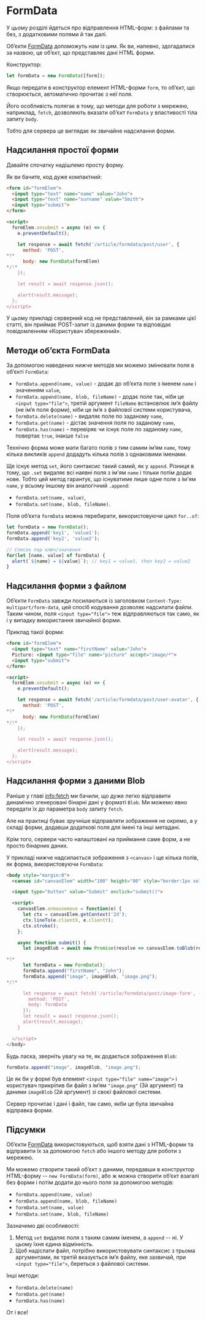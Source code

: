 
# FormData

У цьому розділі йдеться про відправлення HTML-форм: з файлами та без, з додатковими полями й так далі.

Об’єкти [FormData](https://xhr.spec.whatwg.org/#interface-formdata) допоможуть нам із цим. Як ви, напевно, здогадалися за назвою, це об’єкт, що представляє дані HTML форми.

Конструктор:
```js
let formData = new FormData([form]);
```

Якщо передати в конструктор елемент HTML-форми `form`, то об’єкт, що створюється, автоматично прочитає з неї поля.

Його особливість полягає в тому, що методи для роботи з мережею, наприклад, `fetch`, дозволяють вказати об’єкт `FormData` у властивості тіла запиту `body`.

Тобто для сервера це виглядає як звичайне надсилання форми.

## Надсилання простої форми

Давайте спочатку надішлемо просту форму.

Як ви бачите, код дуже компактний:

```html run autorun
<form id="formElem">
  <input type="text" name="name" value="John">
  <input type="text" name="surname" value="Smith">
  <input type="submit">
</form>

<script>
  formElem.onsubmit = async (e) => {
    e.preventDefault();

    let response = await fetch('/article/formdata/post/user', {
      method: 'POST',
*!*
      body: new FormData(formElem)
*/!*
    });

    let result = await response.json();

    alert(result.message);
  };
</script>
```

У цьому прикладі серверний код не представлений, він за рамками цієї статті, він приймає POST-запит із даними форми та відповідає повідомленням «Користувач збережений».

## Методи об’єкта FormData

За допомогою наведених нижче методів ми можемо змінювати поля в об’єкті `FormData`:

- `formData.append(name, value)` - додає до об’єкта поле з іменем `name` і значенням `value`,
- `formData.append(name, blob, fileName)` - додає поле так, ніби це `<input type="file">`, третій аргумент `fileName` встановлює ім’я файлу (не ім’я поля форми), ніби це ім’я з файлової системи користувача,
- `formData.delete(name)` - видаляє поле по заданому `name`,
- `formData.get(name)` - дістає значення поля по заданому `name`,
- `formData.has(name)` - перевіряє чи існує поле по заданому `name`, повертає `true`, інакше `false`

Технічно форма може мати багато полів з тим самим ім’ям `name`, тому кілька викликів `append` додадуть кілька полів з однаковими іменами.

Ще існує метод `set`, його синтаксис такий самий, як у `append`. Різниця в тому, що `.set` видаляє всі наявні поля з ім'ям `name` і тільки потім додає нове. Тобто цей метод гарантує, що існуватиме лише одне поле з ім'ям `name`, у всьому іншому він аналогічний `.append`:

- `formData.set(name, value)`,
- `formData.set(name, blob, fileName)`.

Поля об’єкта `formData` можна перебирати, використовуючи цикл `for..of`:

```js run
let formData = new FormData();
formData.append('key1', 'value1');
formData.append('key2', 'value2');

// Список пар ключ/значення
for(let [name, value] of formData) {
  alert(`${name} = ${value}`); // key1 = value1, then key2 = value2
}
```

## Надсилання форми з файлом

Об’єкти `FormData` завжди посилаються із заголовком `Content-Type: multipart/form-data`, цей спосіб кодування дозволяє надсилати файли. Таким чином, поля `<input type="file">` теж відправляються так само, як і у випадку використання звичайної форми.

Приклад такої форми:

```html run autorun
<form id="formElem">
  <input type="text" name="firstName" value="John">
  Picture: <input type="file" name="picture" accept="image/*">
  <input type="submit">
</form>

<script>
  formElem.onsubmit = async (e) => {
    e.preventDefault();

    let response = await fetch('/article/formdata/post/user-avatar', {
      method: 'POST',
*!*
      body: new FormData(formElem)
*/!*
    });

    let result = await response.json();

    alert(result.message);
  };
</script>
```

## Надсилання форми з даними Blob

Раніше у главі <info:fetch> ми бачили, що дуже легко відправити динамічно згенеровані бінарні дані у форматі `Blob`. Ми можемо явно передати їх до параметра `body` запиту `fetch`.

Але на практиці буває зручніше відправляти зображення не окремо, а у складі форми, додавши додаткові поля для імені та інші метадані.

Крім того, сервери часто налаштовані на приймання саме форм, а не просто бінарних даних.

У прикладі нижче надсилається зображення з `<canvas>` і ще кілька полів, як форма, використовуючи `FormData`:

```html run autorun height="90"
<body style="margin:0">
  <canvas id="canvasElem" width="100" height="80" style="border:1px solid"></canvas>

  <input type="button" value="Submit" onclick="submit()">

  <script>
    canvasElem.onmousemove = function(e) {
      let ctx = canvasElem.getContext('2d');
      ctx.lineTo(e.clientX, e.clientY);
      ctx.stroke();
    };

    async function submit() {
      let imageBlob = await new Promise(resolve => canvasElem.toBlob(resolve, 'image/png'));

*!*
      let formData = new FormData();
      formData.append("firstName", "John");
      formData.append("image", imageBlob, "image.png");
*/!*    

      let response = await fetch('/article/formdata/post/image-form', {
        method: 'POST',
        body: formData
      });
      let result = await response.json();
      alert(result.message);
    }

  </script>
</body>
```

Будь ласка, зверніть увагу на те, як додається зображення `Blob`:

```js
formData.append("image", imageBlob, "image.png");
```

Це як би у формі був елемент `<input type="file" name="image">` і користувач прикріпив би файл з ім’ям `"image.png"` (3й аргумент) та даними `imageBlob` (2й аргумент) зі своєї файлової системи.

Сервер прочитає і дані і файл, так само, якби це була звичайна відправка форми.

## Підсумки

Об’єкти [FormData](https://xhr.spec.whatwg.org/#interface-formdata) використовуються, щоб взяти дані з HTML-форми та відправити їх за допомогою `fetch` або іншого методу для роботи з мережею.

Ми можемо створити такий об’єкт з даними, передавши в конструктор HTML-форму -- `new FormData(form)`, або ж можна створити об’єкт взагалі без форми і потім додати до нього поля за допомогою методів:

- `formData.append(name, value)`
- `formData.append(name, blob, fileName)`
- `formData.set(name, value)`
- `formData.set(name, blob, fileName)`

Зазначимо дві особливості:

1. Метод `set` видаляє поля з таким самим іменем, а `append` -- ні. У цьому їхня єдина відмінність.
2. Щоб надіслати файл, потрібно використовувати синтаксис з трьома аргументами, як третій вказується ім’я файлу, яке зазвичай, при `<input type="file">`, береться з файлової системи.

Інші методи:

- `formData.delete(name)`
- `formData.get(name)`
- `formData.has(name)`

От і все!
